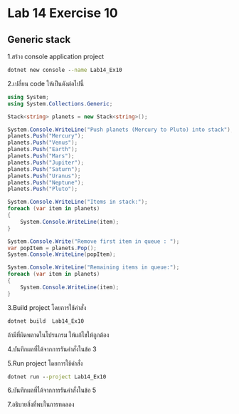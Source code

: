 # Lab 14 Exercise 10

## Generic stack

1.สร้าง console application project

```cmd
dotnet new console --name Lab14_Ex10
```

2.เปลี่ยน code ให้เป็นดังต่อไปนี้

```cs
using System;
using System.Collections.Generic;

Stack<string> planets = new Stack<string>();

System.Console.WriteLine("Push planets (Mercury to Pluto) into stack");
planets.Push("Mercury");
planets.Push("Venus");
planets.Push("Earth");
planets.Push("Mars");
planets.Push("Jupiter");
planets.Push("Saturn");
planets.Push("Uranus");
planets.Push("Neptune");
planets.Push("Pluto");

System.Console.WriteLine("Items in stack:");
foreach (var item in planets)
{
    System.Console.WriteLine(item);
}

System.Console.Write("Remove first item in queue : ");
var popItem = planets.Pop();
System.Console.WriteLine(popItem);

System.Console.WriteLine("Remaining items in queue:");
foreach (var item in planets)
{
    System.Console.WriteLine(item);
}
```

3.Build project โดยการใช้คำสั่ง

```cmd
dotnet build  Lab14_Ex10
```

ถ้ามีที่ผิดพลาดในโปรแกรม ให้แก้ไขให้ถูกต้อง

4.บันทึกผลที่ได้จากการรันคำสั่งในข้อ 3

5.Run project โดยการใช้คำสั่ง

```cmd
dotnet run --project Lab14_Ex10
```

6.บันทึกผลที่ได้จากการรันคำสั่งในข้อ 5

7.อธิบายสิ่งที่พบในการทดลอง
